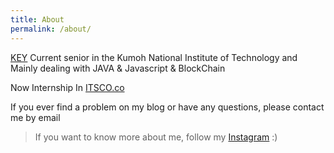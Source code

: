 ```yaml
---
title: About
permalink: /about/
---
```


<p class="heavy-title"><a href="https://github.com/KimEunYeol">KEY</a> Current senior in the Kumoh National Institute of Technology and  Mainly dealing with JAVA & Javascript & BlockChain </p>

<p>Now Internship In <a href="http://www.itsco.co.kr">ITSCO.co</a></p>

<p> If you ever find a problem on my blog or have any questions, please contact me by email </p>


>If you want to know more about me, follow my <a href="https://www.instagram.com/k.silverten/?hl=ko"> Instagram</a> :)

